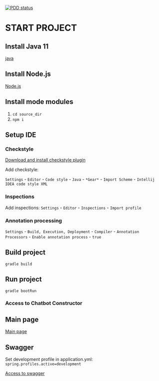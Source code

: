 [![PDD status](http://www.0pdd.com/svg?name=nms403/chatbot-constructor)](http://www.0pdd.com/p?name=nms403/chatbot-constructor)

# START PROJECT

## Install Java 11
[java]

## Install Node.js
[Node.js]

## Install mode modules
1. `cd source_dir`
2. `npm i`

## Setup IDE
### Checkstyle

[Download and install checkstyle plugin]

Add checkstyle:

`Settings` - `Editor` - `Code style` - `Java` - `*Gear*` - `Import Scheme` - `Intellij IDEA code style XML`

### Inspections

Add inspections:
`Settings` - `Editor` - `Inspections` - `Import profile`

### Annotation processing

`Settings` - `Build, Execution, Deployment` - `Compiler` - `Annotation Processors` - `Enable annotation process` - `true`

## Build project
`gradle build`

## Run project
`gradle bootRun`

### Access to Chatbot Constructor

## Main page

[Main page]

## Swagger

Set development profile in application.yml: `spring.profiles.active=development`

[Access to swagger]

[java]: https://www.oracle.com/technetwork/java/javase/downloads/jdk11-downloads-5066655.html
[Node.js]: https://nodejs.org/en/download/
[Download and install checkstyle plugin]: https://plugins.jetbrains.com/plugin/1065-checkstyle-idea
[Access to swagger]: http://localhost:8090/swagger-ui.html
[Main page]: http://localhost:8090